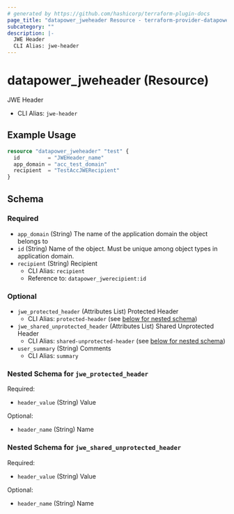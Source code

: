 ```yaml
---
# generated by https://github.com/hashicorp/terraform-plugin-docs
page_title: "datapower_jweheader Resource - terraform-provider-datapower"
subcategory: ""
description: |-
  JWE Header
  CLI Alias: jwe-header
---
```


# datapower_jweheader (Resource)

JWE Header
  - CLI Alias: `jwe-header`

## Example Usage

```terraform
resource "datapower_jweheader" "test" {
  id         = "JWEHeader_name"
  app_domain = "acc_test_domain"
  recipient  = "TestAccJWERecipient"
}
```

<!-- schema generated by tfplugindocs -->
## Schema

### Required

- `app_domain` (String) The name of the application domain the object belongs to
- `id` (String) Name of the object. Must be unique among object types in application domain.
- `recipient` (String) Recipient
  - CLI Alias: `recipient`
  - Reference to: `datapower_jwerecipient:id`

### Optional

- `jwe_protected_header` (Attributes List) Protected Header
  - CLI Alias: `protected-header` (see [below for nested schema](#nestedatt--jwe_protected_header))
- `jwe_shared_unprotected_header` (Attributes List) Shared Unprotected Header
  - CLI Alias: `shared-unprotected-header` (see [below for nested schema](#nestedatt--jwe_shared_unprotected_header))
- `user_summary` (String) Comments
  - CLI Alias: `summary`

<a id="nestedatt--jwe_protected_header"></a>
### Nested Schema for `jwe_protected_header`

Required:

- `header_value` (String) Value

Optional:

- `header_name` (String) Name


<a id="nestedatt--jwe_shared_unprotected_header"></a>
### Nested Schema for `jwe_shared_unprotected_header`

Required:

- `header_value` (String) Value

Optional:

- `header_name` (String) Name

